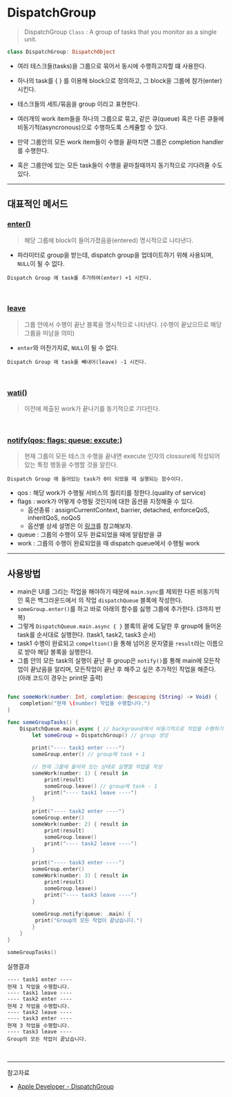 # DispatchGroup

> DispatchGroup `Class`
> : A group of tasks that you monitor as a single unit.

```swift
class DispatchGroup: DispatchObject
```

- 여러 테스크들(tasks)을 그룹으로 묶어서 동시에 수행하고자할 떄 사용한다.
- 하나의 task를 { } 를 이용해 block으로 정의하고, 그 block을 그룹에 참가(enter)시킨다.
- 테스크들의 세트/묶음을 group 이라고 표현한다.

- 여러개의 work item들을 하나의 그룹으로 묶고, 같은 큐(queue) 혹은 다른 큐들에 비동기적(asyncronous)으로 수행하도록 스케쥴할 수 있다.

- 만약 그룹안의 모든 work item들이 수행을 끝마치면 그룹은 completion handler를 수행한다.
- 혹은 그룹안에 있는 모든 task들이 수행을 끝마칠때까지 동기적으로 기다려줄 수도 있다.

----

## 대표적인 메서드

### [enter()](https://developer.apple.com/documentation/dispatch/dispatchgroup/1452803-enter)

 > 해당 그룹에 block이 들어가졌음을(entered) 명시적으로 나타낸다.

- 파라미터로 group을 받는데, dispatch group을 업데이트하기 위해 사용되며, `NULL`이 될 수 없다.

```
Dispatch Group 에 task를 추가하여(enter) +1 시킨다.
```

</br>

### [leave](https://developer.apple.com/documentation/dispatch/dispatchgroup/1452872-leave)

> 그룹 안에서 수행이 끝난 블록을 명시적으로 나타낸다. (수행이 끝났으므로 해당 그룹을 떠남을 의미)

- `enter`와 마찬가지로, `NULL`이 될 수 없다.

```
Dispatch Group 에 task를 빼내어(leave) -1 시킨다.
```

</br>

### [wati()](https://developer.apple.com/documentation/dispatch/dispatchgroup/2016090-wait)

> 이전에 제출된 work가 끝나기를 동기적으로 기다린다.

</br>

### [notify(qos: flags: queue: excute:)](https://developer.apple.com/documentation/dispatch/dispatchgroup/2016066-notify)

> 현재 그룹이 모든 테스크 수행을 끝내면 execute 인자의 clossure에 작성되어 있는 툭정 행동을 수행할 것을 알린다.

```
Dispatch Group 에 들어있는 task가 0이 되었을 때 실행되는 함수이다.
```

- qos : 해당 work가 수행될 서비스의 퀄리티를 정한다.(quality of service)
- flags : work가 어떻게 수행될 것인지에 대한 옵션을 지정해줄 수 있다.
    - 옵션종류 : assignCurrentContext, barrier, detached, enforceQoS, inheritQoS, noQoS
    - 옵션별 상세 설명은 이 [링크](https://developer.apple.com/documentation/dispatch/dispatchworkitemflags)를 참고해보자.
- queue : 그룹의 수행이 모두 완료되었을 때에 알림받을 큐
- work : 그룹의 수행이 완료되었을 때 dispatch queue에서 수행될 work

----

## 사용방법
- main은 UI를 그리는 작업을 해야하기 때문에 `main.sync`를 제외한 다른 비동기적인 혹은 백그라운드에서 의 작업 `dispatchQueue` 블록에 작성한다.
- `someGroup.enter()`를 하고 바로 아래의 함수를 싫행 그룹에 추가한다. (3까지 반복)
- 그렇게 `DispatchQueue.main.async { }` 블록의 끝에 도달한 후 group에 들어온 task를 순서대로 실행한다. (task1, task2, task3 순서)
- task1 수행이 완료되고 `compeltion()`을 통해 넘어온 문자열을 `result`라는 이름으로 받아 해당 블록을 실행한다.
- 그룹 안의 모든 task의 실행이 끝난 후 group은 `notify()`를 통해 main에 모든작업이 끝났음을 알리며, 모든작업이 끝난 후 해주고 싶은 추가적인 작업을 해준다. (아래 코드이 경우는 print문 출력)


```swift

func someWork(number: Int, completion: @escaping (String) -> Void) {
    completion("현재 \(number) 작업을 수행합니다.")
}

func someGroupTasks() {
    DispatchQueue.main.async { // background에서 비동기적으로 작업을 수행하기 위해 async로 수행
        let someGroup = DispatchGroup() // group 생성
        
        print("---- task1 enter ----")
        someGroup.enter() // group에 task + 1

        // 현재 그룹에 들어와 있는 상태로 실행할 작업을 작성
        someWork(number: 1) { result in
            print(result)
            someGroup.leave() // group에 task - 1
            print("---- task1 leave ----")
        }

        print("---- task2 enter ----")
        someGroup.enter()
        someWork(number: 2) { result in
            print(result)
            someGroup.leave()
            print("---- task2 leave ----")
        }
        
        print("---- task3 enter ----")
        someGroup.enter()
        someWork(number: 3) { result in
            print(result)
            someGroup.leave()
            print("---- task3 leave ----")
        }
        
        someGroup.notify(queue: .main) {
         print("Group의 모든 작업이 끝났습니다.")
        }
    }
}

someGroupTasks()

```

실행결과
```
---- task1 enter ----
현재 1 작업을 수행합니다.
---- task1 leave ----
---- task2 enter ----
현재 2 작업을 수행합니다.
---- task2 leave ----
---- task3 enter ----
현재 3 작업을 수행합니다.
---- task3 leave ----
Group의 모든 작업이 끝났습니다.
```

</br>

----

참고자료
- [Apple Developer - DispatchGroup](https://developer.apple.com/documentation/dispatch/dispatchgroup)